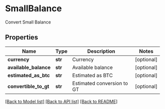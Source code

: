 # SmallBalance

Convert Small Balance
## Properties
Name | Type | Description | Notes
------------ | ------------- | ------------- | -------------
**currency** | **str** | Currency | [optional] 
**available_balance** | **str** | Available balance | [optional] 
**estimated_as_btc** | **str** | Estimated as BTC | [optional] 
**convertible_to_gt** | **str** | Estimated conversion to GT | [optional] 

[[Back to Model list]](../README.md#documentation-for-models) [[Back to API list]](../README.md#documentation-for-api-endpoints) [[Back to README]](../README.md)


